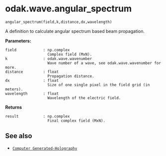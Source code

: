 # odak.wave.angular_spectrum

`angular_spectrum(field,k,distance,dx,wavelength)`

A definition to calculate angular spectrum based beam propagation.
 
**Parameters:**

    field            : np.complex
                       Complex field (MxN).
    k                : odak.wave.wavenumber
                       Wave number of a wave, see odak.wave.wavenumber for more.
    distance         : float
                       Propagation distance.
    dx               : float
                       Size of one single pixel in the field grid (in meters).
    wavelength       : float
                       Wavelength of the electric field.
                       
**Returns**

    result           : np.complex
                       Final complex field (MxN).

## See also

* [`Computer Generated-Holography`](../../cgh.md)
